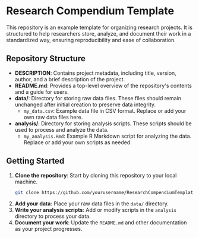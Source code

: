 # Research Compendium Template

This repository is an example template for organizing research projects. It is structured to help researchers store, analyze, and document their work in a standardized way, ensuring reproducibility and ease of collaboration.

## Repository Structure

- **DESCRIPTION**: Contains project metadata, including title, version, author, and a brief description of the project.
- **README.md**: Provides a top-level overview of the repository's contents and a guide for users.
- **data/**: Directory for storing raw data files. These files should remain unchanged after initial creation to preserve data integrity.
  - `my_data.csv`: Example data file in CSV format. Replace or add your own raw data files here.
- **analysis/**: Directory for storing analysis scripts. These scripts should be used to process and analyze the data.
  - `my_analysis.Rmd`: Example R Markdown script for analyzing the data. Replace or add your own scripts as needed.

## Getting Started

1. **Clone the repository**: Start by cloning this repository to your local machine.
   ```bash
   git clone https://github.com/yourusername/ResearchCompendiumTemplate.git
   ```
2. **Add your data**: Place your raw data files in the `data/` directory.
3. **Write your analysis scripts**: Add or modify scripts in the `analysis` directory to process your data.
4. **Document your work**: Update the `README.md` and other documentation as your project progresses.
   

